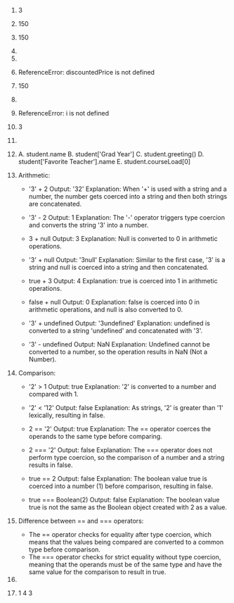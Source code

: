 1. 3
2. 150
3. 150
4.
5.
6. ReferenceError: discountedPrice is not defined
7. 150
8.
9. ReferenceError: i is not defined
10. 3
11. 
12.
    A. student.name
    B. student['Grad Year']
    C. student.greeting()
    D. student['Favorite Teacher'].name
    E. student.courseLoad[0]
13. Arithmetic:

    - '3' + 2
        Output: '32'
        Explanation: When '+' is used with a string and a number, the number gets coerced into a string and then both strings are concatenated.

    - '3' - 2
        Output: 1
        Explanation: The '-' operator triggers type coercion and converts the string '3' into a number.

    - 3 + null
        Output: 3
        Explanation: Null is converted to 0 in arithmetic operations.

    - '3' + null
        Output: '3null'
        Explanation: Similar to the first case, '3' is a string and null is coerced into a string and then concatenated.

    - true + 3
        Output: 4
        Explanation: true is coerced into 1 in arithmetic operations.

    - false + null
        Output: 0
        Explanation: false is coerced into 0 in arithmetic operations, and null is also converted to 0.

    - '3' + undefined
        Output: '3undefined'
        Explanation: undefined is converted to a string 'undefined' and concatenated with '3'.

    - '3' - undefined
        Output: NaN
        Explanation: Undefined cannot be converted to a number, so the operation results in NaN (Not a Number).

14. Comparison:

    - '2' > 1
        Output: true
        Explanation: '2' is converted to a number and compared with 1.

    - '2' < '12'
        Output: false
        Explanation: As strings, '2' is greater than '1' lexically, resulting in false.

    - 2 == '2'
        Output: true
        Explanation: The == operator coerces the operands to the same type before comparing.

    - 2 === '2'
        Output: false
        Explanation: The === operator does not perform type coercion, so the comparison of a number and a string results in false.

    - true == 2
        Output: false
        Explanation: The boolean value true is coerced into a number (1) before comparison, resulting in false.

    - true === Boolean(2)
        Output: false
        Explanation: The boolean value true is not the same as the Boolean object created with 2 as a value.

15. Difference between == and === operators:
    - The == operator checks for equality after type coercion, which means that the values being compared are converted to a common type before comparison.
    - The === operator checks for strict equality without type coercion, meaning that the operands must be of the same type and have the same value for the comparison to result in true.
17.
19.
    1
    4
    3
